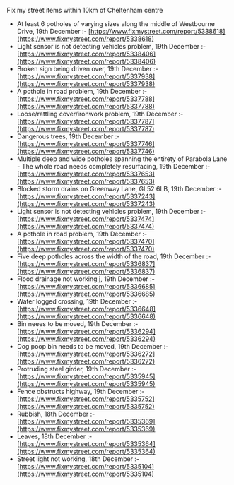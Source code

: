 Fix my street items within 10km of Cheltenham centre

<!-- fix_marker starts -->

- At least 6 potholes of varying sizes along the middle of Westbourne Drive, 19th December :- [https://www.fixmystreet.com/report/5338618](https://www.fixmystreet.com/report/5338618)
- Light sensor is not detecting vehicles problem, 19th December :- [https://www.fixmystreet.com/report/5338406](https://www.fixmystreet.com/report/5338406)
- Broken sign being driven over, 19th December :- [https://www.fixmystreet.com/report/5337938](https://www.fixmystreet.com/report/5337938)
- A pothole in road problem, 19th December :- [https://www.fixmystreet.com/report/5337788](https://www.fixmystreet.com/report/5337788)
- Loose/rattling cover/ironwork problem, 19th December :- [https://www.fixmystreet.com/report/5337787](https://www.fixmystreet.com/report/5337787)
- Dangerous trees, 19th December :- [https://www.fixmystreet.com/report/5337746](https://www.fixmystreet.com/report/5337746)
- Multiple deep and wide potholes spanning the entirety of Parabola Lane - The whole road needs completely resurfacing, 19th December :- [https://www.fixmystreet.com/report/5337653](https://www.fixmystreet.com/report/5337653)
- Blocked storm drains on Greenway Lane, GL52 6LB, 19th December :- [https://www.fixmystreet.com/report/5337243](https://www.fixmystreet.com/report/5337243)
- Light sensor is not detecting vehicles problem, 19th December :- [https://www.fixmystreet.com/report/5337474](https://www.fixmystreet.com/report/5337474)
- A pothole in road problem, 19th December :- [https://www.fixmystreet.com/report/5337470](https://www.fixmystreet.com/report/5337470)
- Five deep potholes across the width of the road, 19th December :- [https://www.fixmystreet.com/report/5336837](https://www.fixmystreet.com/report/5336837)
- Flood drainage not working ĵ, 19th December :- [https://www.fixmystreet.com/report/5336685](https://www.fixmystreet.com/report/5336685)
- Water logged crossing, 19th December :- [https://www.fixmystreet.com/report/5336648](https://www.fixmystreet.com/report/5336648)
- Bin neees to be moved, 19th December :- [https://www.fixmystreet.com/report/5336294](https://www.fixmystreet.com/report/5336294)
- Dog poop bin needs to be moved, 19th December :- [https://www.fixmystreet.com/report/5336272](https://www.fixmystreet.com/report/5336272)
- Protruding steel girder, 19th December :- [https://www.fixmystreet.com/report/5335945](https://www.fixmystreet.com/report/5335945)
- Fence obstructs highway, 19th December :- [https://www.fixmystreet.com/report/5335752](https://www.fixmystreet.com/report/5335752)
- Rubbish, 18th December :- [https://www.fixmystreet.com/report/5335369](https://www.fixmystreet.com/report/5335369)
- Leaves, 18th December :- [https://www.fixmystreet.com/report/5335364](https://www.fixmystreet.com/report/5335364)
- Street light not working, 18th December :- [https://www.fixmystreet.com/report/5335104](https://www.fixmystreet.com/report/5335104)

<!-- fix_marker ends -->
